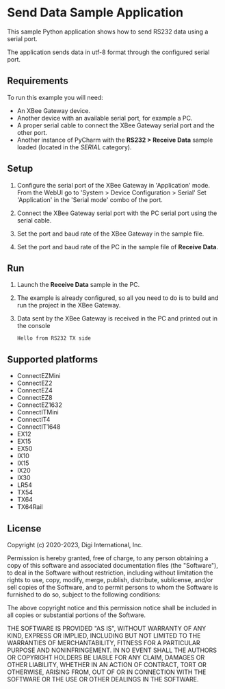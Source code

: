 Send Data Sample Application
============================

This sample Python application shows how to send RS232 data using a serial
port.

The application sends data in utf-8 format through the configured serial port.

Requirements
------------
To run this example you will need:

* An XBee Gateway device.
* Another device with an available serial port, for example a PC.
* A proper serial cable to connect the XBee Gateway serial port and the
  other port.
* Another instance of PyCharm with the **RS232 > Receive Data** sample
  loaded (located in the *SERIAL* category).

Setup
-----
1. Configure the serial port of the XBee Gateway in 'Application' mode.
   From the WebUI go to 'System > Device Configuration > Serial'
   Set 'Application' in the 'Serial mode' combo of the port.
   
2. Connect the XBee Gateway serial port with the PC serial port using the
   serial cable.

3. Set the port and baud rate of the XBee Gateway in the sample file.

4. Set the port and baud rate of the PC in the sample file of **Receive Data**.

Run
---
1. Launch the **Receive Data** sample in the PC.

2. The example is already configured, so all you need to do is to build and run
   the project in the XBee Gateway.

3. Data sent by the XBee Gateway is received in the PC and printed out in the
   console

       Hello from RS232 TX side

Supported platforms
-------------------
* ConnectEZMini
* ConnectEZ2
* ConnectEZ4
* ConnectEZ8
* ConnectEZ1632
* ConnectITMini
* ConnectIT4
* ConnectIT1648
* EX12
* EX15
* EX50
* IX10
* IX15
* IX20
* IX30
* LR54
* TX54
* TX64
* TX64Rail

License
-------
Copyright (c) 2020-2023, Digi International, Inc.

Permission is hereby granted, free of charge, to any person obtaining a copy
of this software and associated documentation files (the "Software"), to deal
in the Software without restriction, including without limitation the rights
to use, copy, modify, merge, publish, distribute, sublicense, and/or sell
copies of the Software, and to permit persons to whom the Software is
furnished to do so, subject to the following conditions:

The above copyright notice and this permission notice shall be included in all
copies or substantial portions of the Software.

THE SOFTWARE IS PROVIDED "AS IS", WITHOUT WARRANTY OF ANY KIND, EXPRESS OR
IMPLIED, INCLUDING BUT NOT LIMITED TO THE WARRANTIES OF MERCHANTABILITY,
FITNESS FOR A PARTICULAR PURPOSE AND NONINFRINGEMENT. IN NO EVENT SHALL THE
AUTHORS OR COPYRIGHT HOLDERS BE LIABLE FOR ANY CLAIM, DAMAGES OR OTHER
LIABILITY, WHETHER IN AN ACTION OF CONTRACT, TORT OR OTHERWISE, ARISING FROM,
OUT OF OR IN CONNECTION WITH THE SOFTWARE OR THE USE OR OTHER DEALINGS IN THE
SOFTWARE.

